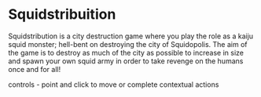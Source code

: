 # Squidstribuition

Squidstribution is a city destruction game where you play the role as a kaiju squid
monster; hell-bent on destroying the city of Squidopolis. The aim of the game is to destroy
as much of the city as possible to increase in size and spawn your own squid
army in order to take revenge on the humans once and for all!

controls - point and click to move or complete contextual actions
